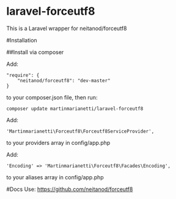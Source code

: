# laravel-forceutf8
This is a Laravel wrapper for neitanod/forceutf8

#Installation

##Install via composer

Add:

    "require": {
        "neitanod/forceutf8": "dev-master"
    }
    
to your composer.json file, then run:
    
    composer update martinmarianetti/laravel-forceutf8


Add: 

    'Martinmarianetti\Forceutf8\Forceutf8ServiceProvider',
    
to your providers array in config/app.php

Add:

    'Encoding' => 'Martinmarianetti\Forceutf8\Facades\Encoding',
    
to your aliases array in config/app.php

#Docs
Use: https://github.com/neitanod/forceutf8
